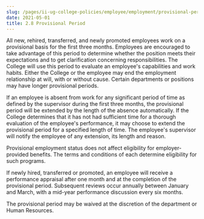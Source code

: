 ```yaml
---
slug: /pages/ii-ug-college-policies/employee/employment/provisional-period
date: 2021-05-01
title: 2.8 Provisional Period
---
```

All new, rehired, transferred, and newly promoted employees work on a provisional basis for the first three months. Employees are encouraged to take advantage of this period to determine whether the position meets their expectations and to get clarification concerning responsibilities. The College will use this period to evaluate an employee's capabilities and work habits. Either the College or the employee may end the employment relationship at will, with or without cause. Certain departments or positions may have longer provisional periods.

If an employee is absent from work for any significant period of time as defined by the supervisor during the first three months, the provisional period will be extended by the length of the absence automatically. If the College determines that it has not had sufficient time for a thorough evaluation of the employee's performance, it may choose to extend the provisional period for a specified length of time. The employee's supervisor will notify the employee of any extension, its length and reason.

Provisional employment status does not affect eligibility for employer-provided benefits. The terms and conditions of each determine eligibility for such programs.

If newly hired, transferred or promoted, an employee will receive a performance appraisal after one month and at the completion of the provisional period. Subsequent reviews occur annually between January and March, with a mid-year performance discussion every six months.

The provisional period may be waived at the discretion of the department or Human Resources.